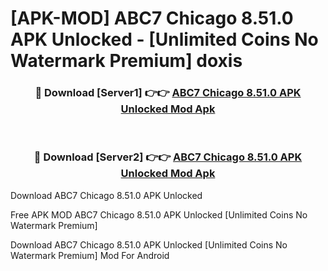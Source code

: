 # [APK-MOD] ABC7 Chicago 8.51.0 APK Unlocked - [Unlimited Coins No Watermark Premium] doxis



<div align="center">
<h3>🔴 Download [Server1] 👉👉 <a href="https://momento.my/?title=ABC7_Chicago_8.51.0_APK_Unlocked">ABC7 Chicago 8.51.0 APK Unlocked Mod Apk</a></h3><br>

<h3>🔴 Download [Server2] 👉👉 <a href="https://momento.my/?title=ABC7_Chicago_8.51.0_APK_Unlocked">ABC7 Chicago 8.51.0 APK Unlocked Mod Apk</a></h3>
</div>



Download ABC7 Chicago 8.51.0 APK Unlocked 

Free APK MOD ABC7 Chicago 8.51.0 APK Unlocked [Unlimited Coins No Watermark Premium]

Download ABC7 Chicago 8.51.0 APK Unlocked [Unlimited Coins No Watermark Premium] Mod For Android
